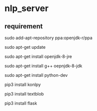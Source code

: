 # nlp_server

## requirement

sudo add-apt-repository ppa:openjdk-r/ppa

sudo apt-get update

sudo apt-get install openjdk-8-jre

sudo apt-get install g++ oepnjdk-8-jdk

sudo apt-get install python-dev

pip3 install konlpy

pip3 install textblob

pip3 install flask